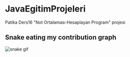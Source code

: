 # JavaEgitimProjeleri
Patika Ders16 "Not Ortalaması Hesaplayan Program" projesi
## Snake eating my contribution graph
![snake gif](https://github.com/maydinca/maydinca/blob/output/github-contribution-grid-snake.gif)
